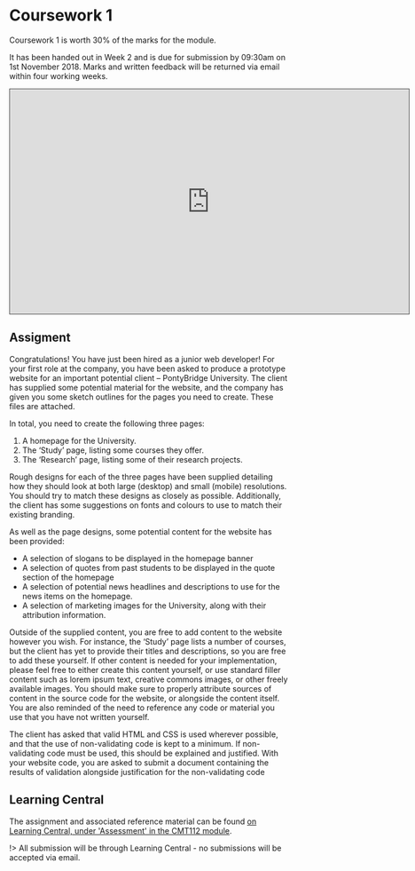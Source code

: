 # Coursework 1

Coursework 1 is worth 30% of the marks for the module.

It has been handed out in Week 2 and is due for submission by 09:30am on 1st November 2018. Marks and written feedback will be returned via email within four working weeks.

<iframe src="https://cardiff.cloud.panopto.eu/Panopto/Pages/Embed.aspx?id=76d96c89-31bc-4c2a-af47-a97600da0de4&v=1" width="720" height="405" style="padding: 0px; border: 1px solid #464646;" frameborder="0" allowfullscreen allow="autoplay"></iframe>

## Assigment

Congratulations! You have just been hired as a junior web developer! For your first role at the company, you have been asked to produce a prototype website for an important potential client – PontyBridge University. The client has supplied some potential material for the website, and the company has given you some sketch outlines for the pages you need to create. These files are attached.


In total, you need to create the following three pages:

1. A homepage for the University.
2. The ‘Study’ page, listing some courses they offer.
3. The ‘Research’ page, listing some of their research projects.


Rough designs for each of the three pages have been supplied detailing how they should look at both large (desktop) and small (mobile) resolutions. You should try to match these designs as closely as possible. Additionally, the client has some suggestions on fonts and colours to use to match their existing branding.

As well as the page designs, some potential content for the website has been provided:

* A selection of slogans to be displayed in the homepage banner
* A selection of quotes from past students to be displayed in the quote section of the homepage
* A selection of potential news headlines and descriptions to use for the news items on the homepage.
* A selection of marketing images for the University, along with their attribution information.
 

Outside of the supplied content, you are free to add content to the website however you wish. For instance, the ‘Study’ page lists a number of courses, but the client has yet to provide their titles and descriptions, so you are free to add these yourself. If other content is needed for your implementation, please feel free to either create this content yourself, or use standard filler content such as lorem ipsum text, creative commons images, or other freely available images. You should make sure to properly attribute sources of content in the source code for the website, or alongside the content itself. You are also reminded of the need to reference any code or material you use that you have not written yourself.

The client has asked that valid HTML and CSS is used wherever possible, and that the use of non-validating code is kept to a minimum. If non-validating code must be used, this should be explained and justified. With your website code, you are asked to submit a document containing the results of validation alongside justification for the non-validating code


## Learning Central

The assignment and associated reference material can be found [on Learning Central, under 'Assessment' in the CMT112 module](https://learningcentral.cf.ac.uk/webapps/blackboard/content/listContent.jsp?course_id=_387571_1&content_id=_4632651_1). 

!> All submission will be through Learning Central - no submissions will be accepted via email.
